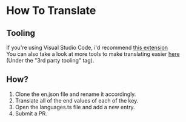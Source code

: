 # How To Translate
## Tooling
If you're using Visual Studio Code, i'd recommend [this extension](https://marketplace.visualstudio.com/items?itemName=Lokalise.i18n-ally)   
You can also take a look at more tools to make translating easier [here](https://kazupon.github.io/vue-i18n/guide/tooling.html) (Under the "3rd party tooling" tag).

## How?
1. Clone the en.json file and rename it accordingly.
2. Translate all of the end values of each of the key.
3. Open the languages.ts file and add a new entry.
4. Submit a PR.
